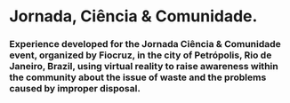 # Jornada, Ciência & Comunidade.

### Experience developed for the Jornada Ciência & Comunidade event, organized by Fiocruz, in the city of Petrópolis, Rio de Janeiro, Brazil, using virtual reality to raise awareness within the community about the issue of waste and the problems caused by improper disposal.
